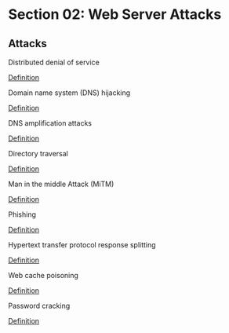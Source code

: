 # Section 02: Web Server Attacks

## Attacks
Distributed denial of service

[Definition](../definitions/definitions_D.md#distributed-denial-of-service-attack)

Domain name system (DNS) hijacking

[Definition](../definitions/definitions_D.md#domain-name-system-hijacking)

DNS amplification attacks

[Definition](../definitions/definitions_D.md#domain-name-system-amplification)

Directory traversal

[Definition](../definitions/definitions_D.md#directory-traversal)

Man in the middle Attack (MiTM)

[Definition](../definitions/definitions_M.md#man-in-the-middle-attack)

Phishing

[Definition](../definitions/definitions_P.md#phishing)

Hypertext transfer protocol response splitting

[Definition](../definitions/definitions_H.md#hypertext-transfer-protocol-response-splitting)

Web cache poisoning

[Definition](../definitions/definitions_W.md#web-cache-poisoning)

Password cracking

[Definition](../definitions/definitions_P.md#password-cracking)
